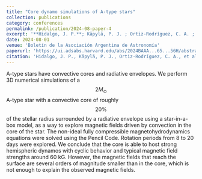 ```yaml
---
title: "Core dynamo simulations of A-type stars"
collection: publications
category: conferences
permalink: /publication/2024-08-paper-4
excerpt: '**Hidalgo, J. P.**; Käpylä, P. J. ; Ortiz-Rodríguez, C. A. ; Navarrete, F. H. ; Schleicher, D. R. G. ; Toro-Velásquez, B.'
date: 2024-08-01
venue: 'Boletín de la Asociación Argentina de Astronomía'
paperurl: 'https://ui.adsabs.harvard.edu/abs/2024BAAA...65...56H/abstract'
citation: 'Hidalgo, J. P., Käpylä, P. J., Ortiz-Rodríguez, C. A., et al. 2024, BAAA, 65, 56'
---
```

A-type stars have convective cores and radiative envelopes. We perform 3D numerical simulations of a $$2 M_\odot$$
A-type star with a convective core of roughly $$20 \%$$
of the stellar radius surrounded by a radiative envelope using a star-in-a-box model, as a way to explore magnetic fields driven by convection in the core of the star. The non-ideal fully compressible magnetohydrodynamics equations were solved using the Pencil Code. Rotation periods from 8 to 20 days were explored. We conclude that the core is able to host strong hemispheric dynamos with cyclic behavior and typical magnetic field strengths around 60
kG. However, the magnetic fields that reach the surface are several orders of magnitude smaller than in the core, which is not enough to explain the observed magnetic fields.
